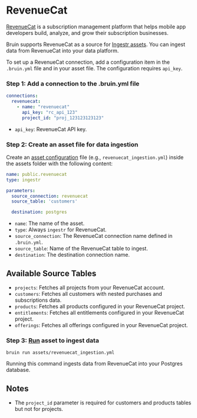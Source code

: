 # RevenueCat
[RevenueCat](https://www.revenuecat.com/) is a subscription management platform that helps mobile app developers build, analyze, and grow their subscription businesses.

Bruin supports RevenueCat as a source for [Ingestr assets](/assets/ingestr). You can ingest data from RevenueCat into your data platform.

To set up a RevenueCat connection, add a configuration item in the `.bruin.yml` file and in your asset file. The configuration requires `api_key`.

### Step 1: Add a connection to the .bruin.yml file
```yaml
connections:
  revenuecat:
    - name: "revenuecat"
      api_key: "rc_api_123"
      project_id: "proj_123123123123"
```
- `api_key`: RevenueCat API key.

### Step 2: Create an asset file for data ingestion
Create an [asset configuration](/assets/ingestr#asset-structure) file (e.g., `revenuecat_ingestion.yml`) inside the assets folder with the following content:
```yaml
name: public.revenuecat
type: ingestr

parameters:
  source_connection: revenuecat
  source_table: 'customers'

  destination: postgres
```
- `name`: The name of the asset.
- `type`: Always `ingestr` for RevenueCat.
- `source_connection`: The RevenueCat connection name defined in `.bruin.yml`.
- `source_table`: Name of the RevenueCat table to ingest.
- `destination`: The destination connection name.

## Available Source Tables

- `projects`: Fetches all projects from your RevenueCat account.
- `customers`: Fetches all customers with nested purchases and subscriptions data.
- `products`: Fetches all products configured in your RevenueCat project.
- `entitlements`: Fetches all entitlements configured in your RevenueCat project.
- `offerings`: Fetches all offerings configured in your RevenueCat project.

### Step 3: [Run](/commands/run) asset to ingest data
```
bruin run assets/revenuecat_ingestion.yml
```
Running this command ingests data from RevenueCat into your Postgres database.

## Notes
- The `project_id` parameter is required for customers and products tables but not for projects.


